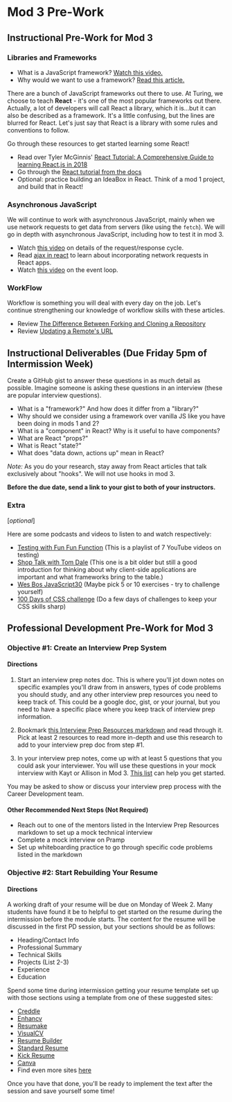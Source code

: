 # Mod 3 Pre-Work

## Instructional Pre-Work for Mod 3

### Libraries and Frameworks

* What is a JavaScript framework? [Watch this video.](https://www.youtube.com/watch?v=sXA1zpv4DhA)
* Why would we want to use a framework? [Read this article.](https://medium.com/dailyjs/the-deepest-reason-why-modern-javascript-frameworks-exist-933b86ebc445)

There are a bunch of JavaScript frameworks out there to use. At Turing, we choose to teach **React** - it's one of the most popular frameworks out there. Actually, a lot of developers will call React a library, which it is...but it can also be described as a framework. It's a little confusing, but the lines are blurred for React. Let's just say that React is a library with some rules and conventions to follow.

Go through these resources to get started learning some React!

* Read over Tyler McGinnis' [React Tutorial: A Comprehensive Guide to learning React.js in 2018](https://tylermcginnis.com/reactjs-tutorial-a-comprehensive-guide-to-building-apps-with-react/)
* Go through the [React tutorial from the docs](https://reactjs.org/tutorial/tutorial.html)
* Optional: practice building an IdeaBox in React. Think of a mod 1 project, and build that in React!

### Asynchronous JavaScript

We will continue to work with asynchronous JavaScript, mainly when we use network requests to get data from servers (like using the `fetch`). We will go in depth with asynchronous JavaScript, including how to test it in mod 3.

* Watch [this video](https://www.youtube.com/watch?v=eesqK59rhGA) on details of the request/response cycle.
* Read [ajax in react](https://reactjs.org/docs/faq-ajax.html) to learn about incorporating network requests in React apps.
* Watch [this video](https://www.youtube.com/watch?v=8aGhZQkoFbQ) on the event loop.

### WorkFlow

Workflow is something you will deal with every day on the job. Let's continue strengthening our knowledge of workflow skills with these articles.

* Review [The Difference Between Forking and Cloning a Repository](https://github.community/t5/Support-Series/The-difference-between-forking-and-cloning-a-repository/ba-p/1372)
* Review [Updating a Remote's URL](https://help.github.com/en/articles/changing-a-remotes-url)

## Instructional Deliverables (Due Friday 5pm of Intermission Week)

Create a GitHub gist to answer these questions in as much detail as possible. Imagine someone is asking these questions in an interview (these are popular interview questions).

* What is a "framework?" And how does it differ from a "library?"
* Why should we consider using a framework over vanilla JS like you have been doing in mods 1 and 2?
* What is a "component" in React? Why is it useful to have components?
* What are React "props?"
* What is React "state?"
* What does "data down, actions up" mean in React?

_Note:_ As you do your research, stay away from React articles that talk exclusively about "hooks". We will not use hooks in mod 3.

**Before the due date, send a link to your gist to both of your instructors.**

### Extra
[*optional*]

Here are some podcasts and videos to listen to and watch respectively:

- [Testing with Fun Fun Function](https://www.youtube.com/playlist?list=PL0zVEGEvSaeF_zoW9o66wa_UCNE3a7BEr) (This is a playlist of 7 YouTube videos on testing)
- [Shop Talk with Tom Dale](http://shoptalkshow.com/episodes/147-tom-dale/) (This one is a bit older but still a good introduction for thinking about why client-side applications are important and what frameworks bring to the table.)
- [Wes Bos JavaScript30](https://javascript30.com) (Maybe pick 5 or 10 exercises - try to challenge yourself)
- [100 Days of CSS challenge](https://100dayscss.com/) (Do a few days of challenges to keep your CSS skills sharp)


## Professional Development Pre-Work for Mod 3

### Objective #1: Create an Interview Prep System

#### Directions
1. Start an interview prep notes doc. This is where you'll jot down notes on specific examples you'll draw from in answers,  types of code problems you should study, and any other interview prep resources you need to keep track of. This could be a google doc, gist, or your journal, but you need to have a specific place where you keep track of interview prep information. 

2. Bookmark [this Interview Prep Resources markdown](https://github.com/turingschool/career-development-curriculum/blob/master/module_four/interview_prep_resources.md) and read through it. Pick at least 2 resources to read more in-depth and use this research to add to your interview prep doc from step #1. 

3. In your interview prep notes, come up with at least 5 questions that you could ask your interviewer. You will use these questions in your mock interview with Kayt or Allison in Mod 3. [This list](https://yangshun.github.io/tech-interview-handbook/questions-to-ask/) can help you get started.

You may be asked to show or discuss your interview prep process with the Career Development team.

#### Other Recommended Next Steps (Not Required)
* Reach out to one of the mentors listed in the Interview Prep Resources markdown to set up a mock technical interview 
* Complete a mock interview on Pramp
* Set up whiteboarding practice to go through specific code problems listed in the markdown

### Objective #2: Start Rebuilding Your Resume

#### Directions
A working draft of your resume will be due on Monday of Week 2. Many students have found it be to helpful to get started on the resume during the intermission before the module starts. The content for the resume will be discussed in the first PD session, but your sections should be as follows:

* Heading/Contact Info
* Professional Summary
* Technical Skills
* Projects (List 2-3)
* Experience
* Education

Spend some time during intermission getting your resume template set up with those sections using a template from one of these suggested sites:

* [Creddle](http://creddle.io/)
* [Enhancv](https://enhancv.com/)
* [Resumake](https://resumake.io/)
* [VisualCV](https://www.visualcv.com/resume-builder/)
* [Resume Builder](https://resume-builder.qwilr.com/)
* [Standard Resume](https://standardresume.co/)
* [Kick Resume](https://www.kickresume.com/)
* [Canva](https://www.canva.com/)
* Find even more sites [here](https://www.producthunt.com/e/create-a-beautiful-resume)

Once you have that done, you'll be ready to implement the text after the session and save yourself some time!

